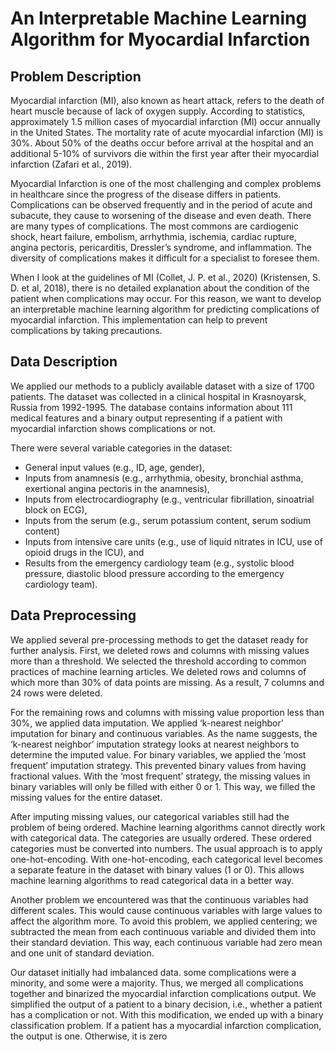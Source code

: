 # An Interpretable Machine Learning Algorithm for Myocardial Infarction

## Problem Description

Myocardial infarction (MI), also known as heart attack, refers to the death of heart muscle because of lack of oxygen supply. According to statistics, approximately 1.5 million cases of myocardial infarction (MI) occur annually in the United States. The mortality rate of acute myocardial infarction (MI) is 30%. About 50% of the deaths occur before arrival at the hospital and an additional 5-10% of survivors die within the first year after their myocardial infarction (Zafari et al., 2019).

Myocardial Infarction is one of the most challenging and complex problems in healthcare since the progress of the disease differs in patients. Complications can be observed frequently and in the period of acute and subacute, they cause to worsening of the disease and even death. There are many types of complications. The most commons are cardiogenic shock, heart failure, embolism, arrhythmia, ischemia, cardiac rupture, angina pectoris, pericarditis, Dressler’s syndrome, and inflammation. The diversity of complications makes it difficult for a specialist to foresee them.

When I look at the guidelines of MI (Collet, J. P. et al., 2020) (Kristensen, S. D. et al, 2018), there is no detailed explanation about the condition of the patient when complications may occur. For this reason, we want to develop an interpretable machine learning algorithm for predicting complications of myocardial infarction. This implementation can help to prevent complications by taking precautions.

## Data Description

We applied our methods to a publicly available dataset with a size of 1700 patients. The dataset was collected in a clinical hospital in Krasnoyarsk, Russia from 1992-1995. The database contains information about 111 medical features and a binary output representing if a patient with myocardial infarction shows complications or not.

There were several variable categories in the dataset:
- General input values (e.g., ID, age, gender),
- Inputs from anamnesis (e.g., arrhythmia, obesity, bronchial asthma, exertional angina pectoris in the anamnesis),
- Inputs from electrocardiography (e.g., ventricular fibrillation, sinoatrial block on ECG), 
- Inputs from the serum (e.g., serum potassium content, serum sodium content)
- Inputs from intensive care units (e.g., use of liquid nitrates in ICU, use of opioid drugs in the ICU), and
- Results from the emergency cardiology team (e.g., systolic blood pressure, diastolic blood pressure according to the emergency cardiology team).

## Data Preprocessing

We applied several pre-processing methods to get the dataset ready for further analysis. First, we deleted rows and columns with missing values more than a threshold. We selected the threshold according to common practices of machine learning articles. We deleted rows and columns of which more than 30% of data points are missing. As a result, 7 columns and 24 rows were deleted.

For the remaining rows and columns with missing value proportion less than 30%, we applied data imputation. We applied ‘k-nearest neighbor’ imputation for binary and continuous variables. As the name suggests, the ‘k-nearest neighbor’ imputation strategy looks at nearest neighbors to determine the imputed value. For binary variables, we applied the ‘most frequent’ imputation strategy. This prevented binary values from having fractional values. With the ‘most frequent’ strategy, the missing values in binary variables will only be filled with either 0 or 1. This way, we filled the missing values for the entire dataset.

After imputing missing values, our categorical variables still had the problem of being ordered. Machine learning algorithms cannot directly work with categorical data. The categories are usually ordered. These ordered categories must be converted into numbers. The usual approach is to apply one-hot-encoding. With one-hot-encoding, each categorical level becomes a separate feature in the dataset with binary values (1 or 0). This allows machine learning algorithms to read categorical data in a better way.

Another problem we encountered was that the continuous variables had different scales. This would cause continuous variables with large values to affect the algorithm more. To avoid this problem, we applied centering; we subtracted the mean from each continuous variable and divided them into their standard deviation. This way, each continuous variable had zero mean and one unit of standard deviation.

Our dataset initially had imbalanced data. some complications were a minority, and some were a majority. Thus, we merged all complications together and binarized the myocardial infarction complications output. We simplified the output of a patient to a binary decision, i.e., whether a patient has a complication or not. With this modification, we ended up with a binary classification problem. If a patient has a myocardial infarction complication, the output is one. Otherwise, it is zero
